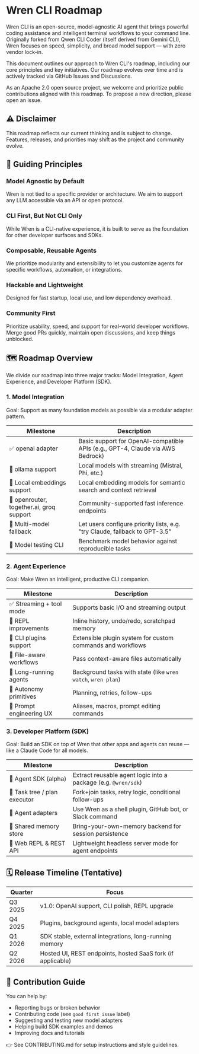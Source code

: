 # Wren CLI Roadmap

Wren CLI is an open-source, model-agnostic AI agent that brings powerful coding assistance and intelligent terminal workflows to your command line. Originally forked from Qwen CLI Coder (itself derived from Gemini CLI), Wren focuses on speed, simplicity, and broad model support — with zero vendor lock-in.

This document outlines our approach to Wren CLI's roadmap, including our core principles and key initiatives. Our roadmap evolves over time and is actively tracked via GitHub Issues and Discussions.

As an Apache 2.0 open source project, we welcome and prioritize public contributions aligned with this roadmap. To propose a new direction, please open an issue.

## ⚠️ Disclaimer

This roadmap reflects our current thinking and is subject to change. Features, releases, and priorities may shift as the project and community evolve.

## 🎯 Guiding Principles

### Model Agnostic by Default

Wren is not tied to a specific provider or architecture. We aim to support any LLM accessible via an API or open protocol.

### CLI First, But Not CLI Only

While Wren is a CLI-native experience, it is built to serve as the foundation for other developer surfaces and SDKs.

### Composable, Reusable Agents

We prioritize modularity and extensibility to let you customize agents for specific workflows, automation, or integrations.

### Hackable and Lightweight

Designed for fast startup, local use, and low dependency overhead.

### Community First

Prioritize usability, speed, and support for real-world developer workflows. Merge good PRs quickly, maintain open discussions, and keep things unblocked.

## 🗺️ Roadmap Overview

We divide our roadmap into three major tracks: Model Integration, Agent Experience, and Developer Platform (SDK).

### 1. Model Integration

Goal: Support as many foundation models as possible via a modular adapter pattern.

| Milestone                                | Description                                                                    |
| ---------------------------------------- | ------------------------------------------------------------------------------ |
| ✅ openai adapter                        | Basic support for OpenAI-compatible APIs (e.g., GPT-4, Claude via AWS Bedrock) |
| 🔲 ollama support                        | Local models with streaming (Mistral, Phi, etc.)                               |
| 🔲 Local embeddings support              | Local embedding models for semantic search and context retrieval               |
| 🔲 openrouter, together.ai, groq support | Community-supported fast inference endpoints                                   |
| 🔲 Multi-model fallback                  | Let users configure priority lists, e.g. "try Claude, fallback to GPT-3.5"     |
| 🔲 Model testing CLI                     | Benchmark model behavior against reproducible tasks                            |

### 2. Agent Experience

Goal: Make Wren an intelligent, productive CLI companion.

| Milestone                | Description                                                  |
| ------------------------ | ------------------------------------------------------------ |
| ✅ Streaming + tool mode | Supports basic I/O and streaming output                      |
| 🔲 REPL improvements     | Inline history, undo/redo, scratchpad memory                 |
| 🔲 CLI plugins support   | Extensible plugin system for custom commands and workflows   |
| 🔲 File-aware workflows  | Pass context-aware files automatically                       |
| 🔲 Long-running agents   | Background tasks with state (like `wren watch`, `wren plan`) |
| 🔲 Autonomy primitives   | Planning, retries, follow-ups                                |
| 🔲 Prompt engineering UX | Aliases, macros, prompt editing commands                     |

### 3. Developer Platform (SDK)

Goal: Build an SDK on top of Wren that other apps and agents can reuse — like a Claude Code for all models.

| Milestone                    | Description                                                    |
| ---------------------------- | -------------------------------------------------------------- |
| 🔲 Agent SDK (alpha)         | Extract reusable agent logic into a package (e.g. `@wren/sdk`) |
| 🔲 Task tree / plan executor | Fork+join tasks, retry logic, conditional follow-ups           |
| 🔲 Agent adapters            | Use Wren as a shell plugin, GitHub bot, or Slack command       |
| 🔲 Shared memory store       | Bring-your-own-memory backend for session persistence          |
| 🔲 Web REPL & REST API       | Lightweight headless server mode for agent endpoints           |

## 🗓️ Release Timeline (Tentative)

| Quarter | Focus                                                       |
| ------- | ----------------------------------------------------------- |
| Q3 2025 | v1.0: OpenAI support, CLI polish, REPL upgrade              |
| Q4 2025 | Plugins, background agents, local model adapters            |
| Q1 2026 | SDK stable, external integrations, long-running memory      |
| Q2 2026 | Hosted UI, REST endpoints, hosted SaaS fork (if applicable) |

## 🤝 Contribution Guide

You can help by:

- Reporting bugs or broken behavior
- Contributing code (see `good first issue` label)
- Suggesting and testing new model adapters
- Helping build SDK examples and demos
- Improving docs and tutorials

👉 See CONTRIBUTING.md for setup instructions and style guidelines.
